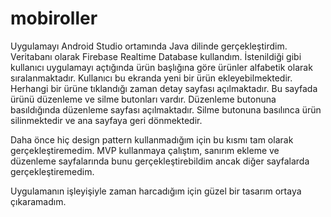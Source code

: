 # mobiroller
Uygulamayı Android Studio ortamında Java dilinde gerçekleştirdim. Veritabanı olarak Firebase Realtime Database kullandım. İstenildiği gibi kullanıcı uygulamayı açtığında ürün başlığına göre ürünler alfabetik olarak sıralanmaktadır. Kullanıcı bu ekranda yeni bir ürün ekleyebilmektedir. Herhangi bir ürüne tıklandığı zaman detay sayfası açılmaktadır. Bu sayfada ürünü düzenleme ve silme butonları vardır. Düzenleme butonuna basıldığında düzenleme sayfası açılmaktadır. Silme butonuna basılınca ürün silinmektedir ve ana sayfaya geri dönmektedir.

Daha önce hiç design pattern kullanmadığım için bu kısmı tam olarak gerçekleştiremedim. MVP kullanmaya çalıştım, sanırım ekleme ve düzenleme sayfalarında bunu gerçekleştirebildim ancak diğer sayfalarda gerçekleştiremedim.

Uygulamanın işleyişiyle zaman harcadığım için güzel bir tasarım ortaya çıkaramadım.
